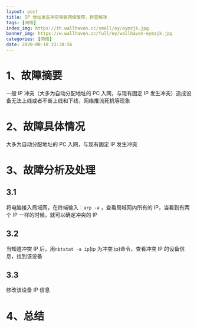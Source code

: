 ```yaml
---
layout: post
title: IP 地址发生冲突导致网络故障，排查解决
tags: [网络]
index_img: https://th.wallhaven.cc/small/ey/eymzjk.jpg
banner_img: https://w.wallhaven.cc/full/ey/wallhaven-eymzjk.jpg
categories: [网络]
date: 2020-08-18 23:38:56
---
```

# **1、故障摘要**
一般 IP 冲突（大多为自动分配地址的 PC 入网，与现有固定 IP 发生冲突）造成设备无法上线或者不断上线和下线，网络推流死机等现象
# **2、故障具体情况**
大多为自动分配地址的 PC 入网，与现有固定 IP 发生冲突

# **3、故障分析及处理**
## 3.1 
将电脑接入局域网，在终端输入：`arp -a` ，查看局域网内所有的 IP，当看到有两个 IP 一样的时候，就可以确定冲突的 IP
## 3.2
当知道冲突 IP 后，用`nbtstat -a ip`(ip 为冲突 ip)命令，查看冲突 IP 的设备信息，找到该设备
## 3.3 
修改该设备 IP 信息
# **4、总结**



